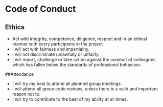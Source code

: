 # Code of Conduct

## Ethics
- Act with integrity, competence, diligence, respect and in an ethical manner with every participants in the project
- I will act with fairness and impartiality. 
- I will not discriminate unlawfully or unfairly.
- I will report, challenge or take action against the conduct of colleagues which has fallen below the standards of professional behaviour.


##Attendance 
- I will try my best to attend all planned group meetings.
- I will attend all group code reviews, unless there is a valid and important reason not to.
- I will try to contribute to the best of my ability at all times.